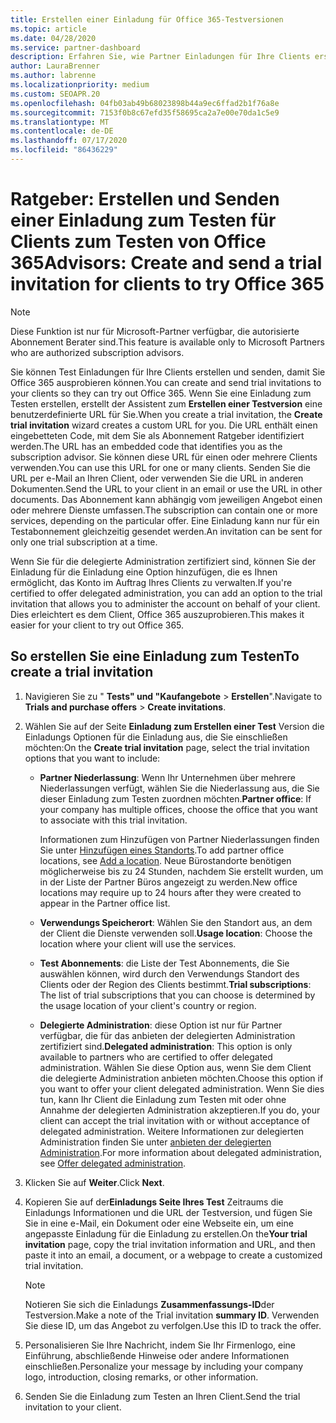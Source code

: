 ```yaml
---
title: Erstellen einer Einladung für Office 365-Testversionen
ms.topic: article
ms.date: 04/28/2020
ms.service: partner-dashboard
description: Erfahren Sie, wie Partner Einladungen für Ihre Clients erstellen und senden können, um Office 365 zu testen. Partner sind ein autorisierter Abonnement Ratgeber.
author: LauraBrenner
ms.author: labrenne
ms.localizationpriority: medium
ms.custom: SEOAPR.20
ms.openlocfilehash: 04fb03ab49b68023898b44a9ec6ffad2b1f76a8e
ms.sourcegitcommit: 7153f0b8c67efd35f58695ca2a7e00e70da1c5e9
ms.translationtype: MT
ms.contentlocale: de-DE
ms.lasthandoff: 07/17/2020
ms.locfileid: "86436229"
---
```

# <a name="advisors-create-and-send-a-trial-invitation-for-clients-to-try-office-365"></a><span data-ttu-id="1aba8-104">Ratgeber: Erstellen und Senden einer Einladung zum Testen für Clients zum Testen von Office 365</span><span class="sxs-lookup"><span data-stu-id="1aba8-104">Advisors: Create and send a trial invitation for clients to try Office 365</span></span>

> [!NOTE]
> <span data-ttu-id="1aba8-105">Diese Funktion ist nur für Microsoft-Partner verfügbar, die autorisierte Abonnement Berater sind.</span><span class="sxs-lookup"><span data-stu-id="1aba8-105">This feature is available only to Microsoft Partners who are authorized subscription advisors.</span></span>

<span data-ttu-id="1aba8-106">Sie können Test Einladungen für Ihre Clients erstellen und senden, damit Sie Office 365 ausprobieren können.</span><span class="sxs-lookup"><span data-stu-id="1aba8-106">You can create and send trial invitations to your clients so they can try out Office 365.</span></span> <span data-ttu-id="1aba8-107">Wenn Sie eine Einladung zum Testen erstellen, erstellt der Assistent zum **Erstellen einer Testversion** eine benutzerdefinierte URL für Sie.</span><span class="sxs-lookup"><span data-stu-id="1aba8-107">When you create a trial invitation, the **Create trial invitation** wizard creates a custom URL for you.</span></span> <span data-ttu-id="1aba8-108">Die URL enthält einen eingebetteten Code, mit dem Sie als Abonnement Ratgeber identifiziert werden.</span><span class="sxs-lookup"><span data-stu-id="1aba8-108">The URL has an embedded code that identifies you as the subscription advisor.</span></span> <span data-ttu-id="1aba8-109">Sie können diese URL für einen oder mehrere Clients verwenden.</span><span class="sxs-lookup"><span data-stu-id="1aba8-109">You can use this URL for one or many clients.</span></span> <span data-ttu-id="1aba8-110">Senden Sie die URL per e-Mail an Ihren Client, oder verwenden Sie die URL in anderen Dokumenten.</span><span class="sxs-lookup"><span data-stu-id="1aba8-110">Send the URL to your client in an email or use the URL in other documents.</span></span> <span data-ttu-id="1aba8-111">Das Abonnement kann abhängig vom jeweiligen Angebot einen oder mehrere Dienste umfassen.</span><span class="sxs-lookup"><span data-stu-id="1aba8-111">The subscription can contain one or more services, depending on the particular offer.</span></span> <span data-ttu-id="1aba8-112">Eine Einladung kann nur für ein Testabonnement gleichzeitig gesendet werden.</span><span class="sxs-lookup"><span data-stu-id="1aba8-112">An invitation can be sent for only one trial subscription at a time.</span></span>

<span data-ttu-id="1aba8-113">Wenn Sie für die delegierte Administration zertifiziert sind, können Sie der Einladung für die Einladung eine Option hinzufügen, die es Ihnen ermöglicht, das Konto im Auftrag Ihres Clients zu verwalten.</span><span class="sxs-lookup"><span data-stu-id="1aba8-113">If you're certified to offer delegated administration, you can add an option to the trial invitation that allows you to administer the account on behalf of your client.</span></span> <span data-ttu-id="1aba8-114">Dies erleichtert es dem Client, Office 365 auszuprobieren.</span><span class="sxs-lookup"><span data-stu-id="1aba8-114">This makes it easier for your client to try out Office 365.</span></span>

## <a name="to-create-a-trial-invitation"></a><span data-ttu-id="1aba8-115">So erstellen Sie eine Einladung zum Testen</span><span class="sxs-lookup"><span data-stu-id="1aba8-115">To create a trial invitation</span></span>

1. <span data-ttu-id="1aba8-116">Navigieren Sie zu " **Tests" und "Kaufangebote**  >  **Erstellen**".</span><span class="sxs-lookup"><span data-stu-id="1aba8-116">Navigate to **Trials and purchase offers** > **Create invitations**.</span></span>

2. <span data-ttu-id="1aba8-117">Wählen Sie auf der Seite **Einladung zum Erstellen einer Test** Version die Einladungs Optionen für die Einladung aus, die Sie einschließen möchten:</span><span class="sxs-lookup"><span data-stu-id="1aba8-117">On the **Create trial invitation** page, select the trial invitation options that you want to include:</span></span>

    - <span data-ttu-id="1aba8-118">**Partner Niederlassung**: Wenn Ihr Unternehmen über mehrere Niederlassungen verfügt, wählen Sie die Niederlassung aus, die Sie dieser Einladung zum Testen zuordnen möchten.</span><span class="sxs-lookup"><span data-stu-id="1aba8-118">**Partner office**: If your company has multiple offices, choose the office that you want to associate with this trial invitation.</span></span>

        <span data-ttu-id="1aba8-119">Informationen zum Hinzufügen von Partner Niederlassungen finden Sie unter [Hinzufügen eines Standorts](manage-locations.md).</span><span class="sxs-lookup"><span data-stu-id="1aba8-119">To add partner office locations, see [Add a location](manage-locations.md).</span></span> <span data-ttu-id="1aba8-120">Neue Bürostandorte benötigen möglicherweise bis zu 24 Stunden, nachdem Sie erstellt wurden, um in der Liste der Partner Büros angezeigt zu werden.</span><span class="sxs-lookup"><span data-stu-id="1aba8-120">New office locations may require up to 24 hours after they were created to appear in the Partner office list.</span></span>

    - <span data-ttu-id="1aba8-121">**Verwendungs Speicherort**: Wählen Sie den Standort aus, an dem der Client die Dienste verwenden soll.</span><span class="sxs-lookup"><span data-stu-id="1aba8-121">**Usage location**: Choose the location where your client will use the services.</span></span>
    - <span data-ttu-id="1aba8-122">**Test Abonnements**: die Liste der Test Abonnements, die Sie auswählen können, wird durch den Verwendungs Standort des Clients oder der Region des Clients bestimmt.</span><span class="sxs-lookup"><span data-stu-id="1aba8-122">**Trial subscriptions**: The list of trial subscriptions that you can choose is determined by the usage location of your client's country or region.</span></span>
    - <span data-ttu-id="1aba8-123">**Delegierte Administration**: diese Option ist nur für Partner verfügbar, die für das anbieten der delegierten Administration zertifiziert sind.</span><span class="sxs-lookup"><span data-stu-id="1aba8-123">**Delegated administration**: This option is only available to partners who are certified to offer delegated administration.</span></span> <span data-ttu-id="1aba8-124">Wählen Sie diese Option aus, wenn Sie dem Client die delegierte Administration anbieten möchten.</span><span class="sxs-lookup"><span data-stu-id="1aba8-124">Choose this option if you want to offer your client delegated administration.</span></span> <span data-ttu-id="1aba8-125">Wenn Sie dies tun, kann Ihr Client die Einladung zum Testen mit oder ohne Annahme der delegierten Administration akzeptieren.</span><span class="sxs-lookup"><span data-stu-id="1aba8-125">If you do, your client can accept the trial invitation with or without acceptance of delegated administration.</span></span> <span data-ttu-id="1aba8-126">Weitere Informationen zur delegierten Administration finden Sie unter [anbieten der delegierten Administration](customers-revoke-admin-privileges.md).</span><span class="sxs-lookup"><span data-stu-id="1aba8-126">For more information about delegated administration, see [Offer delegated administration](customers-revoke-admin-privileges.md).</span></span>

3. <span data-ttu-id="1aba8-127">Klicken Sie auf **Weiter**.</span><span class="sxs-lookup"><span data-stu-id="1aba8-127">Click **Next**.</span></span>

4. <span data-ttu-id="1aba8-128">Kopieren Sie auf der**Einladungs Seite Ihres Test** Zeitraums die Einladungs Informationen und die URL der Testversion, und fügen Sie Sie in eine e-Mail, ein Dokument oder eine Webseite ein, um eine angepasste Einladung für die Einladung zu erstellen.</span><span class="sxs-lookup"><span data-stu-id="1aba8-128">On the**Your trial invitation** page, copy the trial invitation information and URL, and then paste it into an email, a document, or a webpage to create a customized trial invitation.</span></span>

    > [!NOTE]
    > <span data-ttu-id="1aba8-129">Notieren Sie sich die Einladungs **Zusammenfassungs-ID**der Testversion.</span><span class="sxs-lookup"><span data-stu-id="1aba8-129">Make a note of the Trial invitation **summary ID**.</span></span> <span data-ttu-id="1aba8-130">Verwenden Sie diese ID, um das Angebot zu verfolgen.</span><span class="sxs-lookup"><span data-stu-id="1aba8-130">Use this ID to track the offer.</span></span>

5. <span data-ttu-id="1aba8-131">Personalisieren Sie Ihre Nachricht, indem Sie Ihr Firmenlogo, eine Einführung, abschließende Hinweise oder andere Informationen einschließen.</span><span class="sxs-lookup"><span data-stu-id="1aba8-131">Personalize your message by including your company logo, introduction, closing remarks, or other information.</span></span>

6. <span data-ttu-id="1aba8-132">Senden Sie die Einladung zum Testen an Ihren Client.</span><span class="sxs-lookup"><span data-stu-id="1aba8-132">Send the trial invitation to your client.</span></span>
